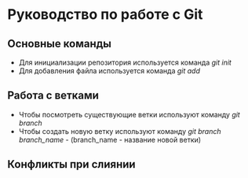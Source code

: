 # Руководство по работе с Git

## Основные команды

- Для инициализации репозитория используется команда _git init_
- Для добавления файла используется команда _git add_


## Работа с ветками

- Чтобы посмотреть существующие ветки используют команду _git branch_
- Чтобы создать новую ветку используют команду _git branch branch_name_ - (branch_name - название новой ветки)


## Конфликты при слиянии